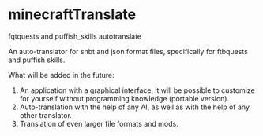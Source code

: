 # minecraftTranslate
 fqtquests and puffish_skills autotranslate

An auto-translator for snbt and json format files, specifically for ftbquests and puffish skills. 

What will be added in the future:
1. An application with a graphical interface, it will be possible to customize for yourself without programming knowledge (portable version).
2. Auto-translation with the help of any AI, as well as with the help of any other translator.
3. Translation of even larger file formats and mods.
